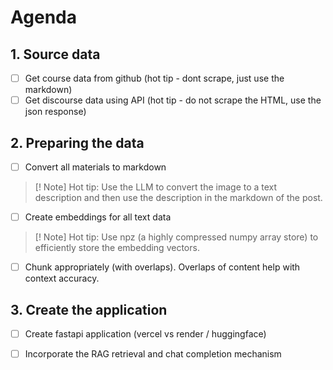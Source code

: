 # Agenda

## 1. Source data
 - [ ] Get course data from github (hot tip - dont scrape, just use the markdown)
 - [ ] Get discourse data using API (hot tip - do not scrape the HTML, use the json response)
## 2. Preparing the data
 - [ ] Convert all materials to markdown

> [! Note] Hot tip: Use the LLM to convert the image to a text description and then use the description in the markdown of the post.

- [ ] Create embeddings for all text data
> [! Note] Hot tip: Use npz (a highly compressed numpy array store) to efficiently store the embedding vectors.
- [ ] Chunk appropriately (with overlaps). Overlaps of content help with context accuracy.

## 3. Create the application

- [ ] Create fastapi application (vercel vs render / huggingface)
- [ ] Incorporate the RAG retrieval and chat completion mechanism


